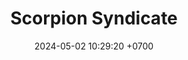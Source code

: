 ---
layout: teamCard
permalink: /team/:title.html
categories: LA2024JN LIN5
maincover: /assets/logos/SSI.png
puntosLJMAYO24:
date: 2024-05-02 10:29:20 +0700
title: Scorpion Syndicate 
tag: johto042024
color: black
puntosLJ202404: 12
grupo: sur
background: '#F16C38'
cover: /assets/ver.png
team: Scorpion Syndicate 
ID: SSI
status: <i class="fa-solid fa-check"></i>
puntos: 25
pj: 7
#PARTIDO 1
j1: RONDA 1
p1: GOD G
pp1: SSI
bg1: rock
r1: 0
rr1: 4
pt1: 4
pj1: 1
#PARTIDO 2
j2: RONDA 2
p2: GOLD V
pp2: SSI
bg2: rock
r2: 
rr2: 
pt2: 0
pj2: 0

#PARTIDO 3
j3: RONDA 3
p3: HGSS
pp3: SSI
bg3: rock
r3: 0
rr3: 4
pt3: 4
pj3: 1

#PARTIDO 4
j4: RONDA 4
p4: RN
pp4: SSI
bg4: rock
r4: 
rr4:
pt4: 0
pj4: 0

#PARTIDO 5
j5: RONDA 5
p5: SSI
pp5: TSF
bg5: rock
r5: 3
rr5: 1
pt5: 3
pj5: 1

#PARTIDO 6
j6: RONDA 6
p6: BNT
pp6: SSI
bg6: rock
r6: 1
rr6: 3
pt6: 3
pj6: 1

#PARTIDO 7
j7: RONDA 7
p7:  GOD O
pp7: SSI
bg7: rock
r7: 0
rr7: 4
pt7: 4
pj7: 1

#PARTIDO 8
j8: RONDA 8
p8:  GOLD S
pp8: SSI    
bg8: rock
rr8: 
r8: 
pt8: 0
pj8: 0

#PARTIDO 9
j9: RONDA 9
p9: P1
pp9: SSI
bg9: rock
r9: 
rr9: 
pt9: 0
pj9: 0

#PARTIDO 10
j10: RONDA 10
p10: HGHG
pp10: SSI
bg10: rock
r10: 0
rr10: 4
pt10: 4
pj10: 1
#PARTIDO 11
j11: RONDA 11
p11: IL
pp11: SSI
bg11: rock
r11: 1
rr11: 3
pt11: 3
pj11: 1
stream: <i class="fa-brands fa-twitch text-white"></i>
dia: 18
hora: '22:10'
---